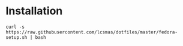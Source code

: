 # Installation

```shell
curl -s https://raw.githubusercontent.com/lcsmas/dotfiles/master/fedora-setup.sh | bash
```
